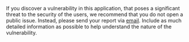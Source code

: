 If you discover a vulnerability in this application, that poses a significant threat to the security of the users, we recommend that you do not open a public issue. Instead, please send your report via [email](https://{username}.github.io/{username}/). Include as much detailed information as possible to help understand the nature of the vulnerability.
